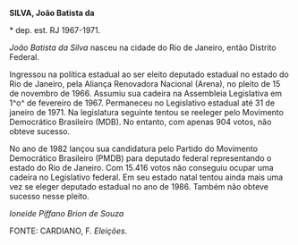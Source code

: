 **SILVA, João Batista da**

\* dep. est. RJ 1967-1971.

*João Batista da Silva* nasceu na cidade do Rio de Janeiro, então
Distrito Federal.

Ingressou na política estadual ao ser eleito deputado estadual no estado
do Rio de Janeiro, pela Aliança Renovadora Nacional (Arena), no pleito
de 15 de novembro de 1966. Assumiu sua cadeira na Assembleia Legislativa
em 1^o^ de fevereiro de 1967. Permaneceu no Legislativo estadual até 31
de janeiro de 1971. Na legislatura seguinte tentou se reeleger pelo
Movimento Democrático Brasileiro (MDB). No entanto, com apenas 904
votos, não obteve sucesso.

No ano de 1982 lançou sua candidatura pelo Partido do Movimento
Democrático Brasileiro (PMDB) para deputado federal representando o
estado do Rio de Janeiro. Com 15.416 votos não conseguiu ocupar uma
cadeira no Legislativo federal. Em seu estado natal tentou ainda mais
uma vez se eleger deputado estadual no ano de 1986. Também não obteve
sucesso nesse pleito.

*Ioneide Piffano Brion de Souza*

FONTE: CARDIANO, F. *Eleições*.
